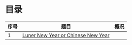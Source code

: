 <h1>目录</h1>

|序号|题目|概况|
|----|----|----|
|1|[Luner New Year or Chinese New Year](/Luner%20New%20Year%20or%20Chinese%20New%20Year.md)||